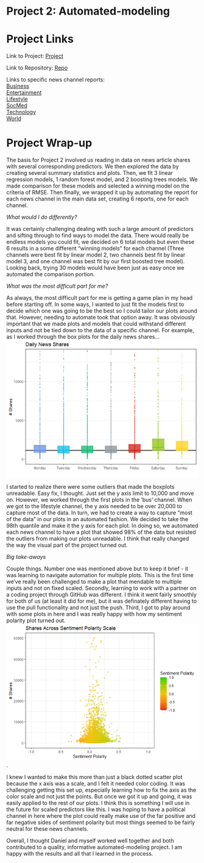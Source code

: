 Project 2: Automated-modeling
================

# **Project Links**

Link to Project: [Project](https://ecbrown7.github.io/ST558_project2/)

Link to Repository: [Repo](https://github.com/ecbrown7/ST558_project2)

Links to specific news channel reports:  
[Business](https://github.com/ecbrown7/ST558_project2/blob/main/bus.md)  
[Entertainment](https://github.com/ecbrown7/ST558_project2/blob/main/entertainment.md)  
[Lifestyle](https://github.com/ecbrown7/ST558_project2/blob/main/lifestyle.md)  
[SocMed](https://github.com/ecbrown7/ST558_project2/blob/main/socmed.md)  
[Technology](https://github.com/ecbrown7/ST558_project2/blob/main/tech.md)  
[World](https://github.com/ecbrown7/ST558_project2/blob/main/world.md)

# **Project Wrap-up**

The basis for Project 2 involved us reading in data on news article
shares with several corresponding predictors. We then explored the data
by creating several summary statistics and plots. Then, we fit 3 linear
regression models, 1 random forest model, and 2 boosting trees models.
We made comparison for these models and selected a winning model on the
criteria of RMSE. Then finally, we wrapped it up by automating the
report for each news channel in the main data set, creating 6 reports,
one for each channel.

*What would I do differently?*

It was certainly challenging dealing with such a large amount of
predictors and sifting through to find ways to model the data. There
would really be endless models you could fit, we decided on 6 total
models but even these 6 results in a some different “winning models” for
each channel (Three channels were best fit by linear model 2, two
channels best fit by linear model 3, and one channel was best fit by our
first boosted tree model). Looking back, trying 30 models would have
been just as easy once we automated the comparison portion.

*What was the most difficult part for me?*

As always, the most difficult part for me is getting a game plan in my
head before starting off. In some ways, I wanted to just fit the models
first to decide which one was going to be the best so I could tailor our
plots around that. However, needing to automate took that option away.
It was obviously important that we made plots and models that could
withstand different inputs and not be tied down to the data of a
specific channel. For example, as I worked through the box plots for the
daily news shares…
![](https://github.com/ecbrown7/ST558_project2/blob/main/README_files/figure-gfmunnamed-chunk-8-1.png)

I started to realize there were some outliers that made the boxplots
unreadable. Easy fix, I thought. Just set the y axis limit to 10,000 and
move on. However, we worked through the first plots in the ‘bus’
channel. When we got to the lifestyle channel, the y axis needed to be
over 20,000 to capture most of the data. In turn, we had to create a way
to capture “most of the data” in our plots in an automated fashion. We
decided to take the 98th quantile and make it the y axis for each plot.
In doing so, we automated each news channel to have a plot that showed
98% of the data but resisted the outliers from making our plots
unreadable. I think that really changed the way the visual part of the
project turned out.

*Big take-aways*

Couple things. Number one was mentioned above but to keep it brief - it
was learning to navigate automation for multiple plots. This is the
first time we’ve really been challenged to make a plot that mendable to
multiple inputs and not on fixed scaled. Secondly, learning to work with
a partner on a coding project through GitHub was different. I think it
went fairly smoothly for both of us (at least it did for me), but it was
definately different having to use the pull functionality and not just
the push. Third, I got to play around with some plots in here and I was
really happy with how my sentiment polarity plot turned out.
![](https://github.com/ecbrown7/ST558_project2/blob/main/README_files/figure-gfmunnamed-chunk-9-1.png).

I knew I wanted to make this more than just a black dotted scatter plot
because the x axis was a scale, and I felt it needed color coding. It
was challenging getting this set up, especially learning how to fix the
axis as the color scale and not just the points. But once we got it up
and going, it was easily applied to the rest of our plots. I think this
is something I will use in the future for scaled predictors like this. I
was hoping to have a political channel in here where the plot could
really make use of the far positive and far negative sides of sentiment
polarity but most things seemed to be fairly neutral for these news
channels.

Overall, I thought Daniel and myself worked well together and both
contributed to a quality, informative automated-modeling project. I am
happy with the results and all that I learned in the process.
